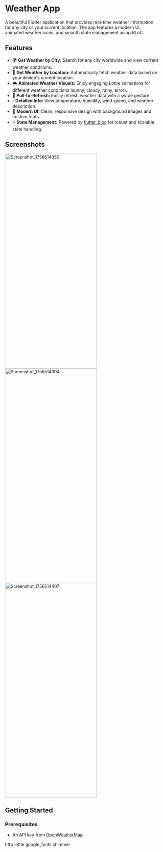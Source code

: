 # Weather App

A beautiful Flutter application that provides real-time weather information for any city or your current location. The app features a modern UI, animated weather icons, and smooth state management using BLoC.

## Features

- 🌍 **Get Weather by City:** Search for any city worldwide and view current weather conditions.
- 📍 **Get Weather by Location:** Automatically fetch weather data based on your device's current location.
- 🌦 **Animated Weather Visuals:** Enjoy engaging Lottie animations for different weather conditions (sunny, cloudy, rainy, error).
- 🔄 **Pull-to-Refresh:** Easily refresh weather data with a swipe gesture.
- 💧 **Detailed Info:** View temperature, humidity, wind speed, and weather description.
- 🎨 **Modern UI:** Clean, responsive design with background images and custom fonts.
- ⚡ **State Management:** Powered by [flutter_bloc](https://pub.dev/packages/flutter_bloc) for robust and scalable state handling.

## Screenshots

<img width="300" height="700" alt="Screenshot_1756514350" src="https://github.com/user-attachments/assets/ea0843e2-7fa3-491c-a783-47ac9c9ddf22" />

<img width="300" height="700" alt="Screenshot_1756514394" src="https://github.com/user-attachments/assets/f090c7ce-9fd5-43b4-8c7e-0968ee7a2275" />

<img width="300" height="700" alt="Screenshot_1756514407" src="https://github.com/user-attachments/assets/92a07cdc-6c32-4e36-992d-52292ef24144" />



## Getting Started

### Prerequisites

- An API key from [OpenWeatherMap](https://openweathermap.org/api)


http
lottie
google_fonts
shimmer


